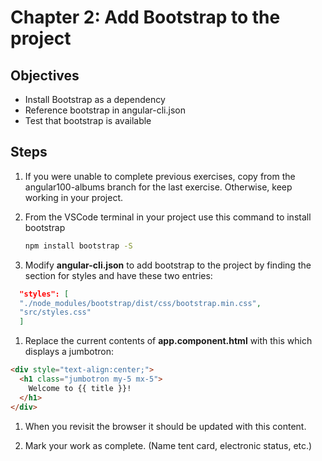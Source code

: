 # Chapter 2: Add Bootstrap to the project

## Objectives

- Install Bootstrap as a dependency
- Reference bootstrap in angular-cli.json
- Test that bootstrap is available

## Steps

1. If you were unable to complete previous exercises, copy from the angular100-albums branch for the last exercise. Otherwise, keep working in your project.

1. From the VSCode terminal in your project use this command to install bootstrap

   ```bash
   npm install bootstrap -S
   ```

1. Modify **angular-cli.json** to add bootstrap to the project by finding the section for styles and have these two entries:

```JSON
  "styles": [
  "./node_modules/bootstrap/dist/css/bootstrap.min.css",
  "src/styles.css"
  ]
```

1. Replace the current contents of **app.component.html** with this which displays a jumbotron:

```html
<div style="text-align:center;">
  <h1 class="jumbotron my-5 mx-5">
    Welcome to {{ title }}!
  </h1>
</div>
```

1. When you revisit the browser it should be updated with this content.

1. Mark your work as complete. (Name tent card, electronic status, etc.)

